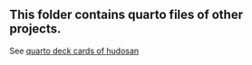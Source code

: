 ## This folder contains quarto files of other projects.

See [quarto deck cards of hudosan](https://seiroito.github.io/Miscellaneous/QuartoFiles/test2.html)
